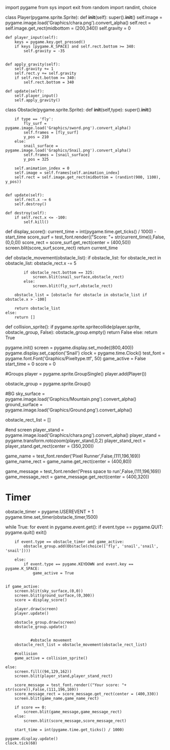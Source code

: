 import pygame
from sys import exit
from random import randint, choice

class Player(pygame.sprite.Sprite):
    def __init__(self):
        super().__init__()
        self.image = pygame.image.load('Graphics/chara.png').convert_alpha() 
        self.rect = self.image.get_rect(midbottom = (200,340))
        self.gravity = 0
        
        
    def player_input(self):
        keys = pygame.key.get_pressed()
        if keys [pygame.K_SPACE] and self.rect.bottom >= 340:
            self.gravity = -35
            
    
    def apply_gravity(self):
        self.gravity += 1
        self.rect.y += self.gravity
        if self.rect.bottom >= 340:
            self.rect.bottom = 340
            
    def update(self):
        self.player_input()
        self.apply_gravity()

class Obstacle(pygame.sprite.Sprite):
    def __init__(self,type):
        super().__init__()
        
        if type == 'fly':
            fly_surf = pygame.image.load('Graphics/sword.png').convert_alpha()
            self.frames = [fly_surf]
            y_pos = 210
        else:
            snail_surface = pygame.image.load('Graphics/Snail.png').convert_alpha()
            self.frames = [snail_surface]
            y_pos = 325
        
        self.animation_index = 0
        self.image = self.frames[self.animation_index]
        self.rect = self.image.get_rect(midbottom = (randint(900, 1100), y_pos))
        
        
    def update(self):
        self.rect.x -= 6
        self.destroy()
    
    def destroy(self):
        if self.rect.x <= -100:
            self.kill()
    
def display_score():
    current_time = int(pygame.time.get_ticks() / 1000) - start_time
    score_surf = test_font.render(("Score: "+ str(current_time)),False,(0,0,0))
    score_rect = score_surf.get_rect(center = (400,50))
    screen.blit(score_surf,score_rect)
    return current_time


def obstacle_movement(obstacle_list):
    if obstacle_list:
        for obstacle_rect in obstacle_list:
            obstacle_rect.x -= 5
            
            if obstacle_rect.bottom == 325:
                screen.blit(snail_surface,obstacle_rect)
            else:
                screen.blit(fly_surf,obstacle_rect)
                
        obstacle_list = [obstacle for obstacle in obstacle_list if obstacle.x > -100]
        
        return obstacle_list
    else:
        return []

def collision_sprite():
    if pygame.sprite.spritecollide(player.sprite, obstacle_group, False):
        obstacle_group.empty()
        return False
    else:
        return True 

pygame.init()
screen = pygame.display.set_mode((800,400))
pygame.display.set_caption('Snail')
clock = pygame.time.Clock()
test_font = pygame.font.Font('Graphics/Pixeltype.ttf', 50)
game_active = False
start_time = 0
score = 0

#Groups
player = pygame.sprite.GroupSingle()
player.add(Player())

obstacle_group = pygame.sprite.Group()

#BG
sky_surface = pygame.image.load('Graphics/Mountain.png').convert_alpha()
ground_surface = pygame.image.load('Graphics/Ground.png').convert_alpha()

obstacle_rect_list = []

#end screen
player_stand = pygame.image.load('Graphics/chara.png').convert_alpha()
player_stand = pygame.transform.rotozoom(player_stand,0,2)
player_stand_rect = player_stand.get_rect(center = (350,200))

game_name = test_font.render('Pixel Runner',False,(111,196,169))
game_name_rect = game_name.get_rect(center = (400,80))

game_message = test_font.render('Press space to run',False,(111,196,169))
game_message_rect = game_message.get_rect(center = (400,320))

# Timer
obstacle_timer = pygame.USEREVENT + 1
pygame.time.set_timer(obstacle_timer,1500)


while True:
    for event in pygame.event.get():
        if event.type == pygame.QUIT:
            pygame.quit()
            exit()
        
        if event.type == obstacle_timer and game_active:
            obstacle_group.add(Obstacle(choice(['fly', 'snail','snail', 'snail'])))
           
        else:
            if event.type == pygame.KEYDOWN and event.key == pygame.K_SPACE:
                game_active = True
                
    
    if game_active:    
        screen.blit(sky_surface,(0,0))
        screen.blit(ground_surface,(0,300))
        score = display_score()
        
        player.draw(screen)
        player.update()
        
        obstacle_group.draw(screen)
        obstacle_group.update()
        
 
               #obstacle movement
        obstacle_rect_list = obstacle_movement(obstacle_rect_list)
        
        #collision
        game_active = collision_sprite()

    else:
        screen.fill((94,129,162))
        screen.blit(player_stand,player_stand_rect)
      
        score_message = test_font.render(("Your score: "+ str(score)),False,(111,196,169))
        score_message_rect = score_message.get_rect(center = (400,330))
        screen.blit(game_name,game_name_rect)
        
        if score == 0:
            screen.blit(game_message,game_message_rect)
        else:
            screen.blit(score_message,score_message_rect)
            
        start_time = int(pygame.time.get_ticks() / 1000)
    
    pygame.display.update()
    clock.tick(60)
